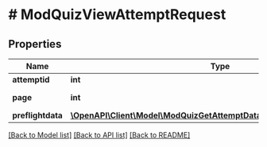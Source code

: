 # # ModQuizViewAttemptRequest

## Properties

Name | Type | Description | Notes
------------ | ------------- | ------------- | -------------
**attemptid** | **int** | attempt id |
**page** | **int** | page number |
**preflightdata** | [**\OpenAPI\Client\Model\ModQuizGetAttemptDataRequestPreflightdataInner[]**](ModQuizGetAttemptDataRequestPreflightdataInner.md) |  | [optional]

[[Back to Model list]](../../README.md#models) [[Back to API list]](../../README.md#endpoints) [[Back to README]](../../README.md)
